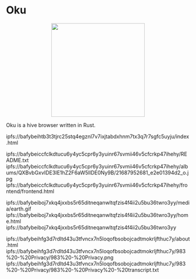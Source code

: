 # Oku

<a href="https://MadeByEmil.github.io/oku">
<p align="center">
<img src="https://raw.githubusercontent.com/MadeByEmil/oku/master/branding/logo.svg" width="256" height="256">
</p>
</a>

Oku is a hive browser written in Rust.

ipfs://bafybeihtb3t3tjrc25stq4egznl7v7ixjtabdxhnm7tx3q7r7sgfc5uyju/index.html

ipfs://bafybeiccfclkdtucu6y4yc5cpr6y3yuinr67svmii46v5cfcrkp47ihehy/README.txt
ipfs://bafybeiccfclkdtucu6y4yc5cpr6y3yuinr67svmii46v5cfcrkp47ihehy/albums/QXBvbGxvIDE3IE1hZ2F6aW5lIDE0Ny9B/21687952681_e2e01394d2_o.jpg
ipfs://bafybeiccfclkdtucu6y4yc5cpr6y3yuinr67svmii46v5cfcrkp47ihehy/frontend/frontend.html

ipfs://bafybeiboj7xkq4jxxbs5r65ditneqanwltqfzis4f4ii2u5bu36twro3yy/media/earth.gif
ipfs://bafybeiboj7xkq4jxxbs5r65ditneqanwltqfzis4f4ii2u5bu36twro3yy/home.html
ipfs://bafybeiboj7xkq4jxxbs5r65ditneqanwltqfzis4f4ii2u5bu36twro3yy

ipfs://bafybeihfg3d7rdltd43u3tfvncx7n5loqofbsobojcadtmokrljfthuc7y/about.html
ipfs://bafybeihfg3d7rdltd43u3tfvncx7n5loqofbsobojcadtmokrljfthuc7y/983%20-%20Privacy/983%20-%20Privacy.png
ipfs://bafybeihfg3d7rdltd43u3tfvncx7n5loqofbsobojcadtmokrljfthuc7y/983%20-%20Privacy/983%20-%20Privacy%20-%20transcript.txt
